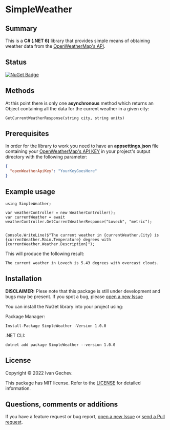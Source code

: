 # SimpleWeather

## Summary
This is a <strong>C# (.NET 6)</strong> library that provides simple means of obtaining weather data from the [OpenWeatherMap's API](https://openweathermap.org/api).

## Status
[![NuGet Badge](https://buildstats.info/nuget/SimpleWeather)](https://www.nuget.org/packages/SimpleWeather/1.0.0)

## Methods
At this point there is only one <strong>asynchronous</strong> method which returns an Object containing all the data for the current weather in a given city:
```Csharp
GetCurrentWeatherResponse(string city, string units)
```
## Prerequisites
In order for the library to work you need to have an <strong>appsettings.json</strong> file containing your [OpenWeatherMap's API KEY](https://openweathermap.org/api) in your project's output directory with the following parameter:
```Json
{
  "openWeatherApiKey": "YourKeyGoesHere"
}
```

## Example usage
```Csharp
using SimpleWeather;

var weatherController = new WeatherController();
var currentWeather = await weatherController.GetCurrentWeatherResponse("Lovech", "metric");


Console.WriteLine($"The current weather in {currentWeather.City} is {currentWeather.Main.Temperature} degrees with {currentWeather.Weather.Description}");
```
This will produce the following result:
```
The current weather in Lovech is 5.43 degrees with overcast clouds. 
```

## Installation
**DISCLAIMER:** Plese note that this package is still under development and bugs may be present. If you spot a bug, please [open a new Issue](https://github.com/Banovvv/SimpleWeather/issues/new)

You can install the NuGet library into your project using:

Package Manager:
```
Install-Package SimpleWeather -Version 1.0.0
```

.NET CLI:
```
dotnet add package SimpleWeather --version 1.0.0
```

## License
Copyright © 2022 Ivan Gechev.

This package has MIT license. Refer to the [LICENSE](https://github.com/Banovvv/SimpleWeather/blob/a7b24c51d62e71722899b42aded8e48fb6c8fe7e/LICENSE) for detailed information.

## Questions, comments or additions
If you have a feature request or bug report, [open a new Issue](https://github.com/Banovvv/SimpleWeather/issues/new) or [send a Pull request](https://github.com/Banovvv/SimpleWeather/pulls).